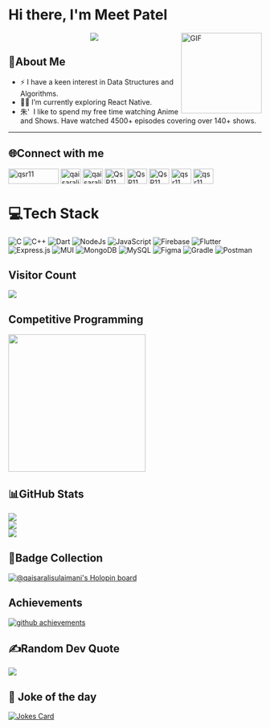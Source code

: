 # Hi there, I'm Meet Patel
<img align="right" alt="GIF" height="160px" src="https://www.google.com/url?sa=i&url=https%3A%2F%2Fin.pinterest.com%2Fpin%2Fmahadev-4k-wallpaper-in-2024--720646377904698201%2F&psig=AOvVaw2yeKccWb-oln7uOg3JbI6W&ust=1732481827747000&source=images&cd=vfe&opi=89978449&ved=0CBEQjRxqFwoTCJCiqKGs84kDFQAAAAAdAAAAABAE" />

<p align="center">
  <a href="https://github.com/DenverCoder1/readme-typing-svg"><img src="https://readme-typing-svg.herokuapp.com/?lines=Welcome+to+my+profile;Enthusiast+Competitive+Programmer;IT+Engineering+Student;Anime+Binger&font=Fira%20Code&center=true&width=440&height=45&color=00FFFF.&vCenter=true&size=22"></a>
</p>

## 💫About Me

- ⚡ I have a keen interest in Data Structures and Algorithms.
- 👨‍💻 I’m currently exploring React Native.
- 朱'&nbsp; I like to spend my free time watching Anime and Shows. Have watched 4500+ episodes covering over 140+ shows.

---



## 🌐Connect with me
<p align="left">
<a href="https://instagram.com/qsr002" target="blank"><img align="center" src="https://img.shields.io/badge/Instagram-%23E4405F.svg?logo=Instagram&logoColor=white" alt="qsr11" height="30" width="100" /></a>  
<a href="https://www.linkedin.com/in/qaisarali-sulaimani" target="blank"><img align="center" src="https://raw.githubusercontent.com/rahuldkjain/github-profile-readme-generator/master/src/images/icons/Social/linked-in-alt.svg" alt="qaisarali-sulaimani" height="30" width="40" /></a>
<a href="https://www.codechef.com/users/qaisarali" target="blank"><img align="center" src="https://cdn.jsdelivr.net/npm/simple-icons@3.1.0/icons/codechef.svg" alt="qaisarali" height="30" width="40" /></a>
<a href="https://codeforces.com/profile/QsR11" target="blank"><img align="center" src="https://raw.githubusercontent.com/rahuldkjain/github-profile-readme-generator/master/src/images/icons/Social/codeforces.svg" alt="QsR11" height="30" width="40" /></a>
<a href="https://www.leetcode.com/QsR11" target="blank"><img align="center" src="https://raw.githubusercontent.com/rahuldkjain/github-profile-readme-generator/master/src/images/icons/Social/leet-code.svg" alt="QsR11" height="30" width="40" /></a>
<a href="https://atcoder.jp/users/QsR11?lang=en" target="blank"><img align="center" src="https://img.atcoder.jp/assets/top/img/logo_bk.svg" alt="QsR11" height="30" width="40" /></a>
<a href="https://auth.geeksforgeeks.org/user/qsr11" target="blank"><img align="center" src="https://img.icons8.com/color/48/null/GeeksforGeeks.png" alt="qsr11" height="30" width="40" /></a>  
<a href="https://tvtime.com/r/1ZU5Q" target="_blank"><img align="center" src="https://play-lh.googleusercontent.com/wWoF0UMsnbJfBs2GahiNr3vpJjxAzfzc_GbgZrQWjNGRFFOY4z1Ky2-J0I1km-m1HQ=w220-rw" alt="qsr11" height="30" width="40" /></a>  
</p>


# 💻Tech Stack
![C](https://img.shields.io/badge/c-%2300599C.svg?style=plastic&logo=c&logoColor=white) ![C++](https://img.shields.io/badge/c++-%2300599C.svg?style=plastic&logo=c%2B%2B&logoColor=white) ![Dart](https://img.shields.io/badge/dart-%230175C2.svg?style=plastic&logo=dart&logoColor=white) ![NodeJs](https://img.shields.io/badge/Node.js-339933.svg?style=plastic&logo=Node.js&logoColor=white) ![JavaScript](https://img.shields.io/badge/javascript-%23323330.svg?style=plastic&logo=javascript&logoColor=%23F7DF1E) ![Firebase](https://img.shields.io/badge/firebase-%23039BE5.svg?style=plastic&logo=firebase) ![Flutter](https://img.shields.io/badge/Flutter-%2302569B.svg?style=plastic&logo=Flutter&logoColor=white) ![Express.js](https://img.shields.io/badge/express.js-%23404d59.svg?style=plastic&logo=express&logoColor=%2361DAFB) ![MUI](https://img.shields.io/badge/MUI-%230081CB.svg?style=plastic&logo=material-ui&logoColor=white) ![MongoDB](https://img.shields.io/badge/MongoDB-%234ea94b.svg?style=plastic&logo=mongodb&logoColor=white) ![MySQL](https://img.shields.io/badge/mysql-%2300f.svg?style=plastic&logo=mysql&logoColor=white) 	![Figma](https://img.shields.io/badge/figma-%23F24E1E.svg?style=plastic&logo=figma&logoColor=white) ![Gradle](https://img.shields.io/badge/Gradle-02303A.svg?style=plastic&logo=Gradle&logoColor=white) ![Postman](https://img.shields.io/badge/Postman-FF6C37?style=plastic&logo=postman&logoColor=white)

## Visitor Count
<p align="left"> 
  <img src="https://profile-counter.glitch.me/Qaisarali-Sulaimani/count.svg" />
</p>

## Competitive Programming
<p float="center">
<img height="273em" src="https://leetcard.jacoblin.cool/QsR11?theme=light&font=Karma&ext=contest" />
</p>
 
## 📊GitHub Stats
![](https://github-readme-stats.vercel.app/api?username=Qaisarali-Sulaimani&theme=midnight-purple&hide_border=true&include_all_commits=true&count_private=true)<br/>
![](https://github-readme-streak-stats.herokuapp.com/?user=Qaisarali-Sulaimani&theme=midnight-purple&hide_border=true)<br/>
![](https://github-readme-stats.vercel.app/api/top-langs/?username=Qaisarali-Sulaimani&theme=midnight-purple&hide_border=true&include_all_commits=true&count_private=true&layout=compact)

<!-- Proudly created with GPRM ( https://gprm.itsvg.in ) -->
## 🌟Badge Collection
[![@qaisaralisulaimani's Holopin board](https://holopin.me/qaisaralisulaimani)](https://holopin.io/@qaisaralisulaimani)

## Achievements
<a href="https://github.com/ryo-ma/github-profile-trophy">
    <img alt="github achievements" src="https://github-profile-trophy.vercel.app/?username=Qaisarali-Sulaimani&theme=darkhub&no-frame=true&column=7">
</a>
 
## ✍️Random Dev Quote
![](https://quotes-github-readme.vercel.app/api?type=horizontal&theme=catppuccin_mocha)
 <a target="_blank" href="https://icons8.com/icon/AbQBhN9v62Ob/geeksforgeeks"></a>
 
## :zany_face: Joke of the day
<a href="https://github.com/ABSphreak/readme-jokes">
   <img src="https://readme-jokes.vercel.app/api?theme=tokyonight&hideBorder" alt="Jokes Card" />
</a>
